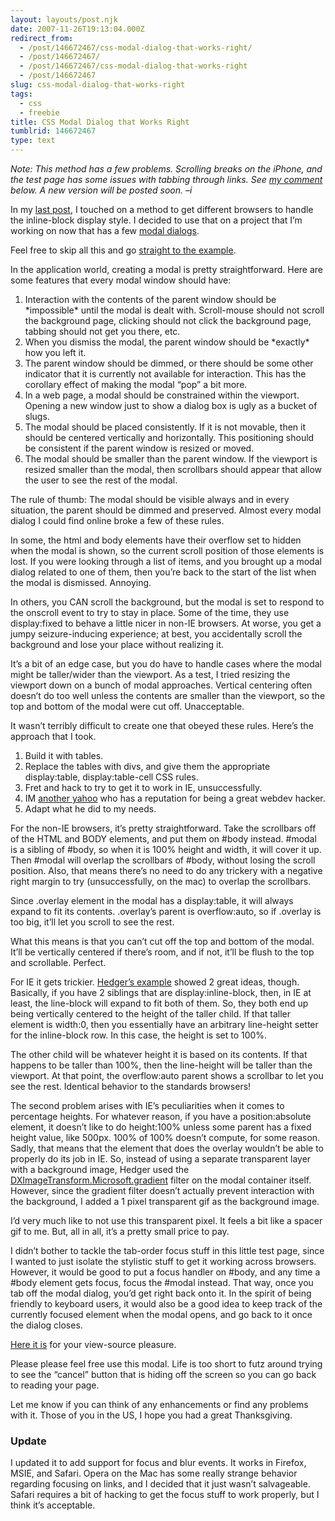 ```yaml
---
layout: layouts/post.njk
date: 2007-11-26T19:13:04.000Z
redirect_from:
  - /post/146672467/css-modal-dialog-that-works-right/
  - /post/146672467/
  - /post/146672467/css-modal-dialog-that-works-right
  - /post/146672467
slug: css-modal-dialog-that-works-right
tags:
  - css
  - freebie
title: CSS Modal Dialog that Works Right
tumblrid: 146672467
type: text
---
```

<p><em>Note: This method has a few problems.  Scrolling breaks on the iPhone, and the test page has some issues with tabbing through links.  See <a href="http://foohack.com/2007/11/css-modal-dialog-that-works-right/#comment-422">my comment</a> below.  A new version will be posted soon. &ndash;i</em></p>

<p>In my <a title="Cross Browser Support for inline-block Styling" href="http://foohack.com/2007/11/cross-browser-support-for-inline-block-styling/">last post</a>, I touched on a method to get different browsers to handle the inline-block display style.  I decided to use that on a project that I&rsquo;m working on now that has a few <a href="http://en.wikipedia.org/wiki/Modal_dialog">modal dialogs</a>.</p>

<p>Feel free to skip all this and go <a href="http://foohack.com/tests/vertical-align/dialog.html">straight to the example</a>.</p>

<p>In the application world, creating a modal is pretty straightforward.  Here are some features that every modal window should have:</p>

<ol><li>Interaction with the contents of the parent window should be *impossible* until the modal is dealt with.  Scroll-mouse should not scroll the background page, clicking should not click the background page, tabbing should not get you there, etc.</li>
    <li>When you dismiss the modal, the parent window should be *exactly* how you left it.</li>
    <li>The parent window should be dimmed, or there should be some other indicator that it is currently not available for interaction.  This has the corollary effect of making the modal &ldquo;pop&rdquo; a bit more.</li>
    <li>In a web page, a modal should be constrained within the viewport.  Opening a new window just to show a dialog box is ugly as a bucket of slugs.</li>
    <li>The modal should be placed consistently.  If it is not movable, then it should be centered vertically and horizontally.  This positioning should be consistent if the parent window is resized or moved.</li>
    <li>The modal should be smaller than the parent window.  If the viewport is resized smaller than the modal, then scrollbars should appear that allow the user to see the rest of the modal.</li>
</ol><p>The rule of thumb: The modal should be visible always and in every situation, the parent should be dimmed and preserved.  Almost every modal dialog I could find online broke a few of these rules.</p>

<p>In some, the html and body elements have their overflow set to hidden when the modal is shown, so the current scroll position of those elements is lost.  If you were looking through a list of items, and you brought up a modal dialog related to one of them, then you&rsquo;re back to the start of the list when the modal is dismissed. Annoying.</p>

<p>In others,  you CAN scroll the background, but the modal is set to respond to the onscroll event to try to stay in place.  Some of the time, they use display:fixed to behave a little nicer in non-IE browsers.  At worse, you get a jumpy seizure-inducing experience; at best, you accidentally scroll the background and lose your place without realizing it.</p>

<p>It&rsquo;s a bit of an edge case, but you do have to handle cases where the modal might be taller/wider than the viewport.  As a test, I tried resizing the viewport down on a bunch of modal approaches.  Vertical centering often doesn&rsquo;t do too well unless the contents are smaller than the viewport, so the top and bottom of the modal were cut off.  Unacceptable.</p>

<p>It wasn&rsquo;t terribly difficult to create one that obeyed these rules.  Here&rsquo;s the approach that I took.</p>

<ol><li>Build it with tables.</li>
    <li>Replace the tables with divs, and give them the appropriate display:table, display:table-cell CSS rules.</li>
    <li>Fret and hack to try to get it to work in IE, unsuccessfully.</li>
    <li>IM <a href="http://hedgerwow.com">another yahoo</a> who has a reputation for being a great webdev hacker.</li>
    <li>Adapt what he did to my needs.</li>
</ol><p>For the non-IE browsers, it&rsquo;s pretty straightforward.  Take the scrollbars off of the HTML and BODY elements, and put them on #body instead.  #modal is a sibling of #body, so when it is 100% height and width, it will cover it up.  Then #modal will overlap the scrollbars of #body, without losing the scroll position.  Also, that means there&rsquo;s no need to do any trickery with a negative right margin to try (unsuccessfully, on the mac) to overlap the scrollbars.</p>

<p>Since .overlay element in the modal has a display:table, it will always expand to fit its contents.  .overlay&rsquo;s parent is overflow:auto, so if .overlay is too big, it&rsquo;ll let you scroll to see the rest.</p>

<p>What this means is that you can&rsquo;t cut off the top and bottom of the modal. It&rsquo;ll be vertically centered if there&rsquo;s room, and if not, it&rsquo;ll be flush to the top and scrollable.  Perfect.</p>

<p>For IE it gets trickier.  <a href="http://www.hedgerwow.com/temp/css-vertical-align-center-overlay.html">Hedger&rsquo;s example</a> showed 2 great ideas, though.  Basically, if you have 2 siblings that are display:inline-block, then, in IE at least, the line-block will expand to fit both of them.  So, they both end up being vertically centered to the height of the taller child.  If that taller element is width:0, then you essentially have an arbitrary line-height setter for the inline-block row.  In this case, the height is set to 100%.</p>

<p>The other child will be whatever height it is based on its contents.  If that happens to be taller than 100%, then the line-height will be taller than the viewport.  At that point, the overflow:auto parent shows a scrollbar to let you see the rest.  Identical behavior to the standards browsers!</p>

<p>The second problem arises with IE&rsquo;s peculiarities when it comes to percentage heights.  For whatever reason, if you have a position:absolute element, it doesn&rsquo;t like to do height:100% unless some parent has a fixed height value, like 500px.  100% of 100% doesn&rsquo;t compute, for some reason.  Sadly, that means that the element that does the overlay wouldn&rsquo;t be able to properly do its job in IE.  So, instead of using a separate transparent layer with a background image, Hedger used the <a href="http://msdn2.microsoft.com/en-us/library/ms532997.aspx">DXImageTransform.Microsoft.gradient</a> filter on the modal container itself.  However, since the gradient filter doesn&rsquo;t actually prevent interaction with the background, I added a 1 pixel transparent gif as the background image.</p>

<p>I&rsquo;d very much like to not use this transparent pixel.  It feels a bit like a spacer gif to me.  But, all in all, it&rsquo;s a pretty small price to pay.</p>

<p>I didn&rsquo;t bother to tackle the tab-order focus stuff in this little test page, since I wanted to just isolate the stylistic stuff to get it working across browsers.  However, it would be good to put a focus handler on #body, and any time a #body element gets focus, focus the #modal instead.  That way, once you tab off the modal dialog, you&rsquo;d get right back onto it.  In the spirit of being friendly to keyboard users, it would also be a good idea to keep track of the currently focused element when the modal opens, and go back to it once the dialog closes.</p>

<p><a href="http://foohack.com/tests/vertical-align/dialog.html">Here it is</a> for your view-source pleasure.</p>

<p>Please please feel free use this modal.  Life is too short to futz around trying to see the &ldquo;cancel&rdquo; button that is hiding off the screen so you can go back to reading your page.</p>

<p>Let me know if you can think of any enhancements or find any problems with it.  Those of you in the US, I hope you had a great Thanksgiving.</p>

<h3>Update</h3>

<p>I updated it to add support for focus and blur events.  It works in Firefox, MSIE, and Safari. Opera on the Mac has some really strange behavior regarding focusing on links, and I decided that it just wasn&rsquo;t salvageable.  Safari requires a bit of hacking to get the focus stuff to work properly, but I think it&rsquo;s acceptable.</p>
